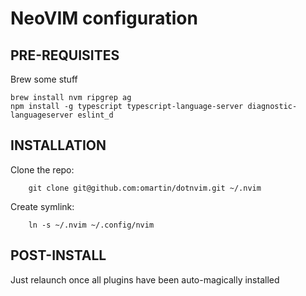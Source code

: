 # NeoVIM configuration

## PRE-REQUISITES
Brew some stuff
```
brew install nvm ripgrep ag
npm install -g typescript typescript-language-server diagnostic-languageserver eslint_d
```

## INSTALLATION
Clone the repo:
```
    git clone git@github.com:omartin/dotnvim.git ~/.nvim
```

Create symlink:
```
    ln -s ~/.nvim ~/.config/nvim
```

## POST-INSTALL
Just relaunch once all plugins have been auto-magically installed
